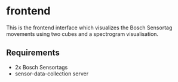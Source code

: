 # frontend

This is the frontend interface which visualizes the Bosch Sensortag movements using two cubes and a spectrogram visualisation.

## Requirements

- 2x Bosch Sensortags
- sensor-data-collection server
